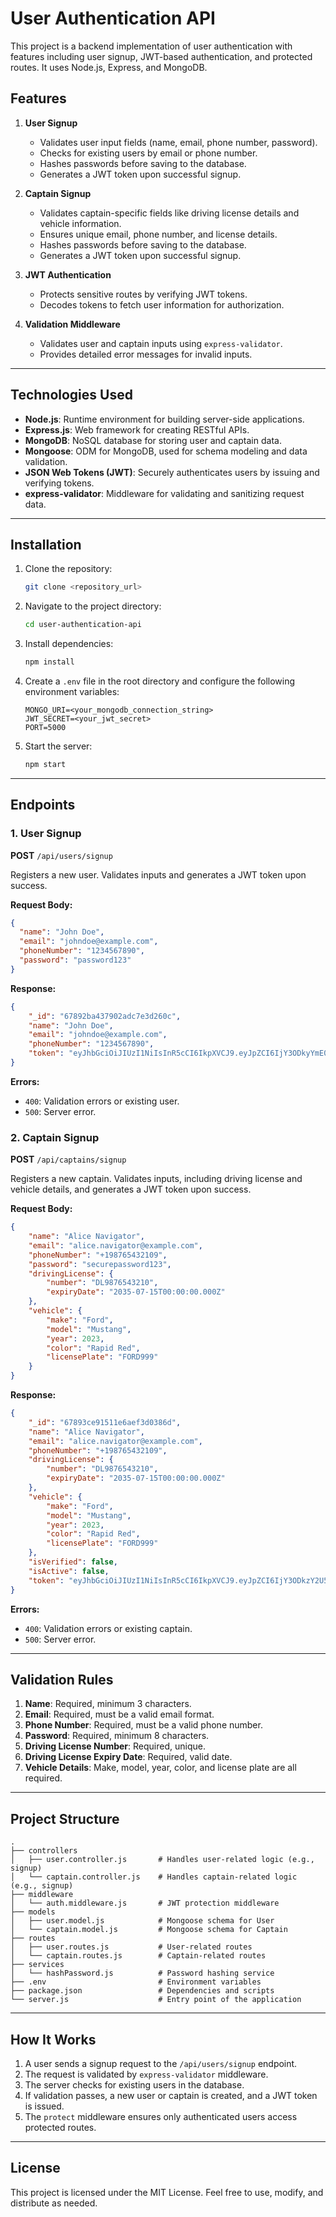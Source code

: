 # User Authentication API

This project is a backend implementation of user authentication with features including user signup, JWT-based authentication, and protected routes. It uses Node.js, Express, and MongoDB.

## Features

1. **User Signup**
   - Validates user input fields (name, email, phone number, password).
   - Checks for existing users by email or phone number.
   - Hashes passwords before saving to the database.
   - Generates a JWT token upon successful signup.

2. **Captain Signup**
   - Validates captain-specific fields like driving license details and vehicle information.
   - Ensures unique email, phone number, and license details.
   - Hashes passwords before saving to the database.
   - Generates a JWT token upon successful signup.

3. **JWT Authentication**
   - Protects sensitive routes by verifying JWT tokens.
   - Decodes tokens to fetch user information for authorization.

4. **Validation Middleware**
   - Validates user and captain inputs using `express-validator`.
   - Provides detailed error messages for invalid inputs.

---

## Technologies Used

- **Node.js**: Runtime environment for building server-side applications.
- **Express.js**: Web framework for creating RESTful APIs.
- **MongoDB**: NoSQL database for storing user and captain data.
- **Mongoose**: ODM for MongoDB, used for schema modeling and data validation.
- **JSON Web Tokens (JWT)**: Securely authenticates users by issuing and verifying tokens.
- **express-validator**: Middleware for validating and sanitizing request data.

---

## Installation

1. Clone the repository:
   ```bash
   git clone <repository_url>
   ```

2. Navigate to the project directory:
   ```bash
   cd user-authentication-api
   ```

3. Install dependencies:
   ```bash
   npm install
   ```

4. Create a `.env` file in the root directory and configure the following environment variables:
   ```env
   MONGO_URI=<your_mongodb_connection_string>
   JWT_SECRET=<your_jwt_secret>
   PORT=5000
   ```

5. Start the server:
   ```bash
   npm start
   ```

---

## Endpoints

### 1. **User Signup**

**POST** `/api/users/signup`

Registers a new user. Validates inputs and generates a JWT token upon success.

**Request Body:**
```json
{
  "name": "John Doe",
  "email": "johndoe@example.com",
  "phoneNumber": "1234567890",
  "password": "password123"
}
```

**Response:**
```json
{
    "_id": "67892ba437902adc7e3d260c",
    "name": "John Doe",
    "email": "johndoe@example.com",
    "phoneNumber": "1234567890",
    "token": "eyJhbGciOiJIUzI1NiIsInR5cCI6IkpXVCJ9.eyJpZCI6IjY3ODkyYmE0Mzc5MDJhZGM3ZTNkMjYwYyIsImlhdCI6MTczNzA0Mjg1MywiZXhwIjoxNzM5NjM0ODUzfQ.f_Molirs_KFle2HpJrWC2r9hpm4Z-VpzaFxUmRfkJiE"
}
```

**Errors:**
- `400`: Validation errors or existing user.
- `500`: Server error.

### 2. **Captain Signup**

**POST** `/api/captains/signup`

Registers a new captain. Validates inputs, including driving license and vehicle details, and generates a JWT token upon success.

**Request Body:**
```json
{
    "name": "Alice Navigator",
    "email": "alice.navigator@example.com",
    "phoneNumber": "+198765432109",
    "password": "securepassword123",
    "drivingLicense": {
        "number": "DL9876543210",
        "expiryDate": "2035-07-15T00:00:00.000Z"
    },
    "vehicle": {
        "make": "Ford",
        "model": "Mustang",
        "year": 2023,
        "color": "Rapid Red",
        "licensePlate": "FORD999"
    }
}
```

**Response:**
```json
{
    "_id": "67893ce91511e6aef3d0386d",
    "name": "Alice Navigator",
    "email": "alice.navigator@example.com",
    "phoneNumber": "+198765432109",
    "drivingLicense": {
        "number": "DL9876543210",
        "expiryDate": "2035-07-15T00:00:00.000Z"
    },
    "vehicle": {
        "make": "Ford",
        "model": "Mustang",
        "year": 2023,
        "color": "Rapid Red",
        "licensePlate": "FORD999"
    },
    "isVerified": false,
    "isActive": false,
    "token": "eyJhbGciOiJIUzI1NiIsInR5cCI6IkpXVCJ9.eyJpZCI6IjY3ODkzY2U5MTUxMWU2YWVmM2QwMzg2ZCIsImlhdCI6MTczNzA0NzI3MywiZXhwIjoxNzM5NjM5MjczfQ.KNrHj4vsJFWD9Ebw10YHD-yRidMhwoF5gBiRrOolnUs"
}
```

**Errors:**
- `400`: Validation errors or existing captain.
- `500`: Server error.

---

## Validation Rules

1. **Name**: Required, minimum 3 characters.
2. **Email**: Required, must be a valid email format.
3. **Phone Number**: Required, must be a valid phone number.
4. **Password**: Required, minimum 8 characters.
5. **Driving License Number**: Required, unique.
6. **Driving License Expiry Date**: Required, valid date.
7. **Vehicle Details**: Make, model, year, color, and license plate are all required.

---

## Project Structure

```
.
├── controllers
│   ├── user.controller.js       # Handles user-related logic (e.g., signup)
│   └── captain.controller.js    # Handles captain-related logic (e.g., signup)
├── middleware
│   └── auth.middleware.js       # JWT protection middleware
├── models
│   ├── user.model.js            # Mongoose schema for User
│   └── captain.model.js         # Mongoose schema for Captain
├── routes
│   ├── user.routes.js           # User-related routes
│   └── captain.routes.js        # Captain-related routes
├── services
│   └── hashPassword.js          # Password hashing service
├── .env                         # Environment variables
├── package.json                 # Dependencies and scripts
└── server.js                    # Entry point of the application
```

---

## How It Works

1. A user sends a signup request to the `/api/users/signup` endpoint.
2. The request is validated by `express-validator` middleware.
3. The server checks for existing users in the database.
4. If validation passes, a new user or captain is created, and a JWT token is issued.
5. The `protect` middleware ensures only authenticated users access protected routes.

---

## License

This project is licensed under the MIT License. Feel free to use, modify, and distribute as needed.
